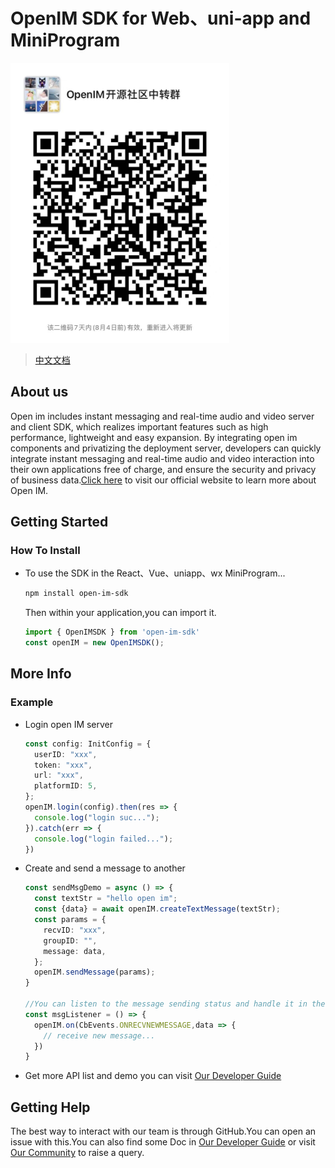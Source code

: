 # OpenIM SDK for Web、uni-app and MiniProgram
<img src="https://github.com/OpenIMSDK/OpenIM-Docs/blob/main/docs/images/WechatIMG20.jpeg" alt="image" style="width: 350px; " />

> [中文文档](https://doc.rentsoft.cn/#/js_v2/sdk_integrate/development)

## About us

Open im includes instant messaging and real-time audio and video server and client SDK, which realizes important features such as high performance, lightweight and easy expansion. By integrating open im components and privatizing the deployment server, developers can quickly integrate instant messaging and real-time audio and video interaction into their own applications free of charge, and ensure the security and privacy of business data.[Click here](https://doc.rentsoft.cn) to visit our official website to learn more about Open IM.



## Getting Started

### How To Install

- To use the SDK in the React、Vue、uniapp、wx MiniProgram...

  ```bash
  npm install open-im-sdk
  ```

  Then within your application,you can import it.

  ```typescript
  import { OpenIMSDK } from 'open-im-sdk'
  const openIM = new OpenIMSDK();
  ```

  

## More Info

### Example

- Login open IM server

  ```typescript
  const config: InitConfig = {
    userID: "xxx",
    token: "xxx",
    url: "xxx",
    platformID: 5,
  };
  openIM.login(config).then(res => {
    console.log("login suc...");
  }).catch(err => {
    console.log("login failed...");
  })
  ```

- Create and send a message to another

  ```typescript
  const sendMsgDemo = async () => {
    const textStr = "hello open im";
  	const {data} = await openIM.createTextMessage(textStr);
  	const params = {
  	  recvID: "xxx",
  	  groupID: "",
  	  message: data,
  	};
  	openIM.sendMessage(params);
  }
  
  //You can listen to the message sending status and handle it in the callback function
  const msgListener = () => {
    openIM.on(CbEvents.ONRECVNEWMESSAGE,data => {
      // receive new message...
    })
  }
  ```

- Get more API list and demo you can visit [Our Developer Guide](https://doc.rentsoft.cn/)



## Getting Help

The best way to interact with our team is through GitHub.You can open an issue with this.You can also find some Doc in [Our Developer Guide](https://doc.rentsoft.cn/) or visit [Our Community](https://forum.rentsoft.cn/) to raise a query.

